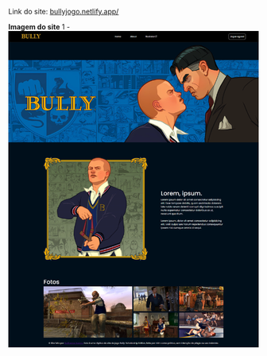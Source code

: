 Link do site: <a href="https://bullyjogo.netlify.app/">bullyjogo.netlify.app/</a>

**Imagem do site**
1 - <img src="bu.png">
